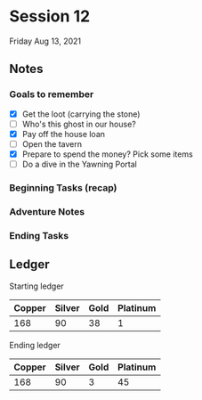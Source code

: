 # Session 12

Friday Aug 13, 2021

## Notes

### Goals to remember

- [x] Get the loot (carrying the stone)
- [ ] Who's this ghost in our house?
- [x] Pay off the house loan
- [ ] Open the tavern
- [x] Prepare to spend the money? Pick some items
- [ ] Do a dive in the Yawning Portal

### Beginning Tasks (recap)

### Adventure Notes

### Ending Tasks

## Ledger

Starting ledger

| Copper | Silver | Gold | Platinum |
| --- | --- | --- | --- |
| 168 | 90 | 38 | 1 |

Ending ledger

| Copper | Silver | Gold | Platinum |
| --- | --- | --- | --- |
| 168 | 90 | 3 | 45 |